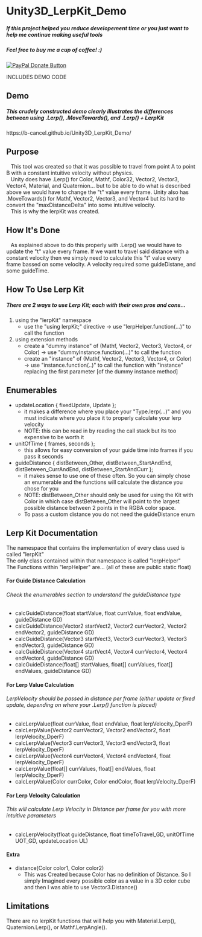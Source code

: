 # Unity3D_LerpKit_Demo

<h5>If this project helped you reduce developement time or you just want to help me continue making useful tools</h5>
<h5>Feel free to buy me a cup of coffee! :)</h5>
<a href="https://www.paypal.com/cgi-bin/webscr?cmd=_donations&business=bryan%2eo%2ecancel%40gmail%2ecom&lc=US&item_name=Cup%20Of%20Coffee&item_number=0000&no_note=0&currency_code=USD&bn=PP%2dDonationsBF%3abtn_donateCC_LG%2egif%3aNonHostedGuest">
  <img src="https://www.paypalobjects.com/en_US/i/btn/btn_donateCC_LG.gif" alt="PayPal Donate Button">
</a>

INCLUDES DEMO CODE

<h2>Demo</h2>
<h5>This crudely constructed demo clearly illustrates the differences between using .Lerp(), .MoveTowards(), and .Lerp() + LerpKit</h5>
https://b-cancel.github.io/Unity3D_LerpKit_Demo/

<h2>Purpose</h2>
&nbsp;&nbsp;&nbsp;This tool was created so that it was possible to travel from point A to point B with a constant intuitive velocity without physics. 
<br>
&nbsp;&nbsp;&nbsp;Unity does have .Lerp() for Color, Mathf, Color32, Vector2, Vector3, Vector4, Material, and Quaternion... but to be able to do what is described above we would have to change the "t" value every frame. Unity also has .MoveTowards() for Mathf, Vector2, Vector3, and Vector4 but its hard to convert the "maxDistanceDelta" into some intuitive velocity. 
<br>
&nbsp;&nbsp;&nbsp;This is why the lerpKit was created.

<h2>How It's Done</h2>
&nbsp;&nbsp;&nbsp;As explained above to do this properly with .Lerp() we would have to update the "t" value every frame. If we want to travel said distance with a constant velocity then we simply need to calculate this "t" value every frame bassed on some velocity. A velocity required some guideDistane, and some guideTime. 

<h2>How To Use Lerp Kit</h2>
<h5>There are 2 ways to use Lerp Kit; each with their own pros and cons...</h5>
<ol>
  <li>
    using the "lerpKit" namespace
    <ul>
      <li>use the "using lerpKit;" directive → use "lerpHelper.function(...)" to call the function</li>
    </ul>
  </li>
  <li>
    using extension methods
    <ul>
      <li>create a "dummy instance" of (Mathf, Vector2, Vector3, Vector4, or Color) → use "dummyInstance.function(...)" to call the function</li>
      <li>create an "instance" of (Mathf, Vector2, Vector3, Vector4, or Color) → use "instance.function(..)" to call the function with "instance" replacing the first parameter [of the dummy instance method]</li> 
    </ul>
  </li>
</ol>

<h2>Enumerables</h2>
<ul>
  <li>
    updateLocation { fixedUpdate, Update };
    <ul>
      <li>it makes a difference where you place your "Type.lerp(...)" and you must indicate where you place it to properly calculate your lerp velocity</li>
      <li>NOTE: this can be read in by reading the call stack but its too expensive to be worth it</li>
    </ul>
  </li>
    <li>
    unitOfTime { frames, seconds };
    <ul>
      <li>this allows for easy conversion of your guide time into frames if you pass it seconds</li>
    </ul>
  </li>
    <li>
    guideDistance { distBetween_Other, distBetween_StartAndEnd, distBetween_CurrAndEnd, distBetween_StartAndCurr };
    <ul>
      <li>it makes sense to use one of these often. So you can simply chose an enumerable and the functions will calculate the distance you chose for you</li>
      <li>NOTE: distBetween_Other should only be used for using the Kit with Color in which case distBetween_Other will point to the largest possible distance between 2 points in the RGBA color space.</li>
      <li>To pass a custom distance you do not need the guideDistance enum</li>
    </ul>
  </li>
</ul>

<h2>Lerp Kit Documentation</h2>
The namespace that contains the implementation of every class used is called "lerpKit" <br>
The only class contained within that namespace is called "lerpHelper" <br>
The Functions within "lerpHelper" are… (all of these are public static float) <br>
<h4>For Guide Distance Calculation</h4>
<h6>Check the enumerables section to understand the guideDistance type</h6>
<ul>
  <li>calcGuideDistance(float startValue, float currValue, float endValue, guideDistance GD)</li>
  <li>calcGuideDistance(Vector2 startVect2, Vector2 currVector2, Vector2 endVector2, guideDistance GD)</li>
  <li>calcGuideDistance(Vector3 startVect3, Vector3 currVector3, Vector3 endVector3, guideDistance GD)</li>
  <li>calcGuideDistance(Vector4 startVect4, Vector4 currVector4, Vector4 endVector4, guideDistance GD)</li>
  <li>calcGuideDistance(float[] startValues, float[] currValues, float[] endValues, guideDistance GD)</li>
</ul>
<h4>For Lerp Value Calculation</h4>
<h6>LerpVelocity should be passed in distance per frame (either update or fixed update, depending on where your .Lerp() function is placed)</h6>
<ul>
  <li>calcLerpValue(float currValue, float endValue, float lerpVelocity_DperF)</li>
  <li>calcLerpValue(Vector2 currVector2, Vector2 endVector2, float lerpVelocity_DperF)</li>
  <li>calcLerpValue(Vector3 currVector3, Vector3 endVector3, float lerpVelocity_DperF)</li>
  <li>calcLerpValue(Vector4 currVector4, Vector4 endVector4, float lerpVelocity_DperF)</li>
  <li>calcLerpValue(float[] currValues, float[] endValues, float lerpVelocity_DperF)</li>
  <li>calcLerpValue(Color currColor, Color endColor, float lerpVelocity_DperF)</li>
</ul>
<h4>For Lerp Velocity Calculation</h4>
<h6>This will calculate Lerp Velocity in Distance per frame for you with more intuitive parameters</h6>
<ul>
  <li>calcLerpVelocity(float guideDistance, float timeToTravel_GD, unitOfTime UOT_GD, updateLocation UL)</li>
</ul>
<h4>Extra</h4>
<ul>
  <li>distance(Color color1, Color color2)
    <ul>
      <li>This was Created because Color has no definition of Distance. So I simply Imagined every possible color as a value in a 3D color cube and then I was able to use Vector3.Distance()</li>
    </ul>
  </li>
</ul>

<h2>Limitations</h2>
There are no lerpKit functions that will help you with Material.Lerp(), Quaternion.Lerp(), or Mathf.LerpAngle().
